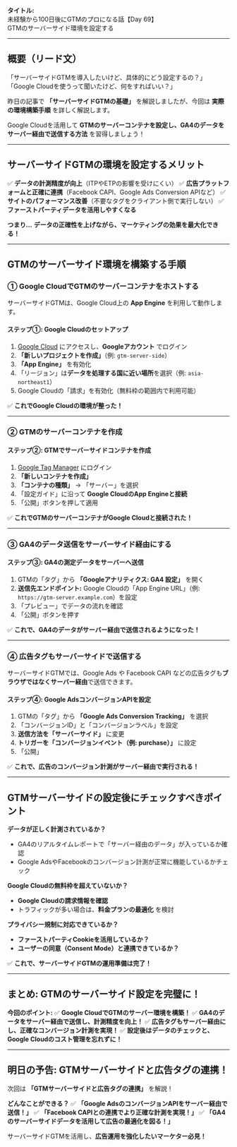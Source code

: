 **タイトル:**\
未経験から100日後にGTMのプロになる話【Day 69】\
GTMのサーバーサイド環境を設定する

---

## **概要（リード文）**

「サーバーサイドGTMを導入したいけど、具体的にどう設定するの？」
「Google Cloudを使うって聞いたけど、何をすればいい？」

昨日の記事で **「サーバーサイドGTMの基礎」** を解説しましたが、今回は **実際の環境構築手順** を詳しく解説します。

Google Cloudを活用して **GTMのサーバーコンテナを設定し、GA4のデータをサーバー経由で送信する方法** を習得しましょう！

---

## **サーバーサイドGTMの環境を設定するメリット**

✅ **データの計測精度が向上**（ITPやETPの影響を受けにくい）
✅ **広告プラットフォームと正確に連携**（Facebook CAPI、Google Ads Conversion APIなど）
✅ **サイトのパフォーマンス改善**（不要なタグをクライアント側で実行しない）
✅ **ファーストパーティデータを活用しやすくなる**

**つまり…**
 **データの正確性を上げながら、マーケティングの効果を最大化できる！**

---

## **GTMのサーバーサイド環境を構築する手順**

### **① Google CloudでGTMのサーバーコンテナをホストする**

サーバーサイドGTMは、Google Cloud上の **App Engine** を利用して動作します。

#### **ステップ①: Google Cloudのセットアップ**
1. [Google Cloud](https://cloud.google.com/) にアクセスし、**Googleアカウント** でログイン
2. **「新しいプロジェクトを作成」**（例: `gtm-server-side`）
3. **「App Engine」** を有効化
4. 「リージョン」は**データを処理する国に近い場所**を選択（例: `asia-northeast1`）
5. Google Cloudの「請求」を有効化（無料枠の範囲内で利用可能）

✅ **これでGoogle Cloudの環境が整った！**

---

### **② GTMのサーバーコンテナを作成**

#### **ステップ②: GTMでサーバーサイドコンテナを作成**
1. [Google Tag Manager](https://tagmanager.google.com/) にログイン
2. **「新しいコンテナを作成」**
3. **「コンテナの種類」** → 「サーバー」を選択
4. 「設定ガイド」に沿って **Google CloudのApp Engineと接続**
5. 「公開」ボタンを押して適用

✅ **これでGTMのサーバーコンテナがGoogle Cloudと接続された！**

---

### **③ GA4のデータ送信をサーバーサイド経由にする**

#### **ステップ③: GA4の測定データをサーバーへ送信**
1. GTMの「タグ」から **「Googleアナリティクス: GA4 設定」** を開く
2. **送信先エンドポイント:** Google Cloudの「App Engine URL」（例: `https://gtm-server.example.com`）を設定
3. 「プレビュー」でデータの流れを確認
4. 「公開」ボタンを押す

✅ **これで、GA4のデータがサーバー経由で送信されるようになった！**

---

### **④ 広告タグもサーバーサイドで送信する**

サーバーサイドGTMでは、Google Ads や Facebook CAPI などの広告タグも**ブラウザではなくサーバー経由**で送信できます。

#### **ステップ④: Google AdsコンバージョンAPIを設定**
1. GTMの「タグ」から **「Google Ads Conversion Tracking」** を選択
2. 「コンバージョンID」と「コンバージョンラベル」を設定
3. **送信方法を「サーバーサイド」** に変更
4. **トリガーを「コンバージョンイベント（例: purchase）」** に設定
5. 「公開」

✅ **これで、広告のコンバージョン計測がサーバー経由で実行される！**

---

## **GTMサーバーサイドの設定後にチェックすべきポイント**

 **データが正しく計測されているか？**
- GA4のリアルタイムレポートで「サーバー経由のデータ」が入っているか確認
- Google AdsやFacebookのコンバージョン計測が正常に機能しているかチェック

 **Google Cloudの無料枠を超えていないか？**
- **Google Cloudの請求情報を確認**
- トラフィックが多い場合は、**料金プランの最適化** を検討

 **プライバシー規制に対応できているか？**
- **ファーストパーティCookieを活用しているか？**
- **ユーザーの同意（Consent Mode）と連携できているか？**

✅ **これで、サーバーサイドGTMの運用準備は完了！**

---

## **まとめ: GTMのサーバーサイド設定を完璧に！**

 **今回のポイント:**
✅ **Google CloudでGTMのサーバー環境を構築！**
✅ **GA4のデータをサーバー経由で送信し、計測精度を向上！**
✅ **広告タグもサーバー経由にし、正確なコンバージョン計測を実現！**
✅ **設定後はデータのチェックと、Google Cloudのコスト管理を忘れずに！**

---

## **明日の予告: GTMサーバーサイドと広告タグの連携！**

次回は **「GTMサーバーサイドと広告タグの連携」** を解説！

 **どんなことができる？**
✅ **「Google AdsのコンバージョンAPIをサーバー経由で送信！」**
✅ **「Facebook CAPIとの連携でより正確な計測を実現！」**
✅ **「GA4のサーバーサイドデータを活用して広告の最適化を図る！」**

サーバーサイドGTMを活用し、**広告運用を強化したいマーケター必見！**